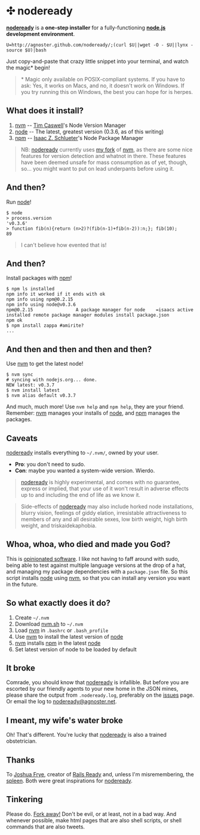 ✣ nodeready
=========

**[nodeready]** is a **one-step installer** for a fully-functioning **[node.js][node] development environment**.

    U=http://agnoster.github.com/nodeready/;(curl $U||wget -O - $U||lynx -source $U)|bash

Just copy-and-paste that crazy little snippet into your terminal, and watch the magic\* begin!

> \* Magic only available on POSIX-compliant systems. If you have to ask: Yes, it works on Macs, and no, it doesn't work on Windows. If you try running this on Windows, the best you can hope for is herpes.

What does it install?
---------------------

1. [nvm] -- [Tim Caswell]'s Node Version Manager
2. [node] -- The latest, greatest version (0.3.6, as of this writing)
3. [npm] -- [Isaac Z. Schlueter]'s Node Package Manager

> NB: [nodeready] currently uses [my fork][agnoster/nvm] of [nvm], as there are some nice features for version detection and whatnot in there. These features have been deemed unsafe for mass consumption as of yet, though, so... you might want to put on lead underpants before using it.

And then?
---------

Run [node]!

    $ node
    > process.version
    'v0.3.6'
    > function fib(n){return (n>2)?(fib(n-1)+fib(n-2)):n;}; fib(10);
    89

> I can't believe how evented that is!

And then?
---------

Install packages with [npm]!

    $ npm ls installed
    npm info it worked if it ends with ok
    npm info using npm@0.2.15
    npm info using node@v0.3.6
    npm@0.2.15                A package manager for node    =isaacs active installed remote package manager modules install package.json
    npm ok
    $ npm install zappa #amirite?
    ...

And then and then and then and then?
------------------------------------

Use [nvm] to get the latest node!

    $ nvm sync
    # syncing with nodejs.org... done.
    NEW latest: v0.3.7
    $ nvm install latest
    $ nvm alias default v0.3.7

And much, much more! Use `nvm help` and `npm help`, they are your friend. Remember: [nvm] manages your installs of [node], and [npm] manages the packages.

Caveats
-------

[nodeready] installs everything to `~/.nvm/`, owned by your user.

- **Pro**: you don't need to sudo.
- **Con**: maybe you wanted a system-wide version. Wierdo.

> [nodeready] is highly experimental, and comes with no guarantee, express or implied, that your use of it won't result in adverse effects up to and including the end of life as we know it.

> Side-effects of [nodeready] may also include horked node installations, blurry vision, feelings of giddy elation, irresistable attractiveness to members of any and all desirable sexes, low birth weight, high birth weight, and triskaidekaphobia.

Whoa, whoa, who died and made you God?
--------------------------------------

This is [opinionated software]. I like not having to faff around with sudo, being able to test against multiple language versions at the drop of a hat, and managing my package dependencies with a `package.json` file. So this script installs [node] using [nvm], so that you can install any version you want in the future.

So what exactly does it do?
---------------------------

1. Create `~/.nvm`
2. Download [nvm.sh] to `~/.nvm`
3. Load [nvm] in `.bashrc` or `.bash_profile`
4. Use [nvm] to install the latest version of [node]
5. [nvm] installs [npm] in the latest [node]
6. Set latest version of node to be loaded by default

It broke
--------

Comrade, you should know that [nodeready] is infallible. But before you are escorted by our friendly agents to your new home in the JSON mines, please share the output from `.nodeready.log`, preferably on the [issues] page. Or email the log to [nodeready@agnoster.net][email].

I meant, my wife's water broke
------------------------------

Oh! That's different. You're lucky that [nodeready] is also a trained obstetrician.

Thanks
------

To [Joshua Frye], creator of [Rails Ready] and, unless I'm misremembering, the [spleen]. Both were great inspirations for [nodeready].

Tinkering
---------

Please do. [Fork away!][github/nodeready] Don't be evil, or at least, not in a bad way. And whenever possible, make html pages that are also shell scripts, or shell commands that are also tweets.

[Rails Ready]:      https://github.com/joshfng/railsready
[node]:             http://nodejs.org/
[nvm]:              https://github.com/creationix/nvm
[agnoster/nvm]:     https://github.com/agnoster/nvm
[npm]:              http://npmjs.org/
[nodeready]:        http://agnoster.github.com/nodeready/
[opinionated software]: http://gettingreal.37signals.com/ch04_Make_Opinionated_Software.php
[Joshua Frye]:      https://github.com/joshfng
[Tim Caswell]:      https://github.com/creationix
[Isaac Z. Schlueter]:   https://github.com/isaacs
[issues]:           https://github.com/agnoster/nodeready/issues
[github/nodeready]: https://github.com/agnoster/nodeready/
[spleen]:           http://en.wikipedia.org/wiki/Spleen
[nvm.sh]:           https://github.com/agnoster/nvm/blob/master/nvm.sh
[email]:          mailto:nodeready@agnoster.net
